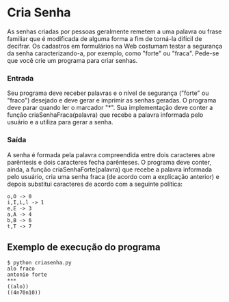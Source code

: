# Cria Senha

As senhas criadas por pessoas geralmente remetem a uma palavra ou frase familiar que é modificada de alguma forma a fim de torná-la difícil de decifrar. Os cadastros em formulários na Web costumam testar a segurança da senha caracterizando-a, por exemplo, como "forte" ou "fraca". Pede-se que você crie um programa para criar senhas.

### Entrada
Seu programa deve receber palavras e o nível de segurança ("forte" ou "fraco") desejado e deve gerar e imprimir as senhas geradas. O programa deve parar quando ler o marcador "*". Sua implementação deve conter a função criaSenhaFraca(palavra) que recebe a palavra informada pelo usuário e a utiliza para gerar a senha.

### Saída
A senha é formada pela palavra compreendida entre dois caracteres abre parêntesis e dois caracteres fecha parênteses. O programa deve conter, ainda, a função criaSenhaForte(palavra) que recebe a palavra informada pelo usuário, cria uma senha fraca (de acordo com a explicação anterior) e depois substitui caracteres de acordo com a seguinte política:

```
o,O -> 0
i,I,L,l -> 1
e,E -> 3
a,A -> 4
b,B -> 6
t,T -> 7
```

## Exemplo de execução do programa
```
$ python criasenha.py
alo fraco
antonio forte
***
((alo))
((4n70n10))
```